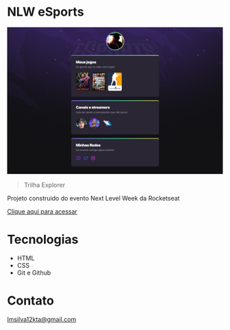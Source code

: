 # NLW eSports 

![preview](./.github/preview.png)

> Trilha Explorer

Projeto construido do evento Next Level Week da Rocketseat

[ Clique aqui para acessar](https://hilucassilva.github.io/nlw-esports-explore/)



# Tecnologias 

- HTML
- CSS
- Git e Github

# Contato

lmsilva12kta@gmail.com